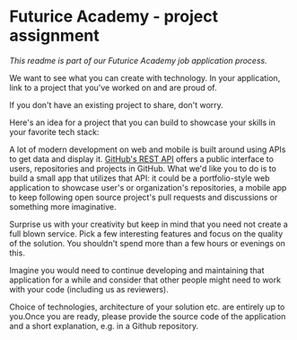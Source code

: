 # Futurice Academy - project assignment

_This readme is part of our Futurice Academy job application process._

We want to see what you can create with technology. In your application, link to a project that you've worked on and are proud of.

If you don't have an existing project to share, don't worry. 

Here's an idea for a project that you can build to showcase your skills in your favorite tech stack:

A lot of modern development on web and mobile is built around using APIs to get data and display it. [GitHub's REST API](https://docs.github.com/en/rest) offers a public interface to users, repositories and projects in GitHub. What we'd like you to do is to build a small app that utilizes that API: it could be a portfolio-style web application to showcase user's or organization's repositories, a mobile app to keep following open source project's pull requests and discussions or something more imaginative.

Surprise us with your creativity but keep in mind that you need not create a full blown service. Pick a few interesting features and focus on the quality of the solution. You shouldn't spend more than a few hours or evenings on this.

Imagine you would need to continue developing and maintaining that application for a while and consider that other people might need to work with your code (including us as reviewers).

Choice of technologies, architecture of your solution etc. are entirely up to you.Once you are ready, please provide the source code of the application and a short explanation, e.g. in a Github repository.

